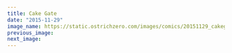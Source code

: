 ```yaml
---
title: Cake Gate
date: "2015-11-29"
image_name: https://static.ostrichzero.com/images/comics/20151129_cakegate.png
previous_image:
next_image:
---
```

